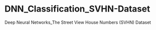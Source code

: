 # DNN_Classification_SVHN-Dataset
Deep Neural Networks_The Street View House Numbers (SVHN) Dataset
